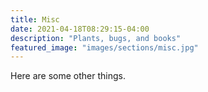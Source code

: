 ```yaml
---
title: Misc
date: 2021-04-18T08:29:15-04:00
description: "Plants, bugs, and books"
featured_image: "images/sections/misc.jpg"
---
```


Here are some other things.
